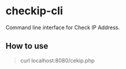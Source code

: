 # checkip-cli
Command line interface for Check IP Address.

How to use
------------
> curl localhost:8080/cekip.php
